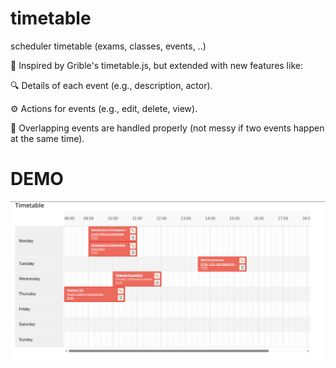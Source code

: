 # timetable
scheduler timetable (exams, classes, events, ..)

🎨 Inspired by Grible's timetable.js, but extended with new features like:

🔍 Details of each event (e.g., description, actor).

⚙️ Actions for events (e.g., edit, delete, view).

🔗 Overlapping events are handled properly (not messy if two events happen at the same time).


# DEMO
![timetable](timetable.png)
